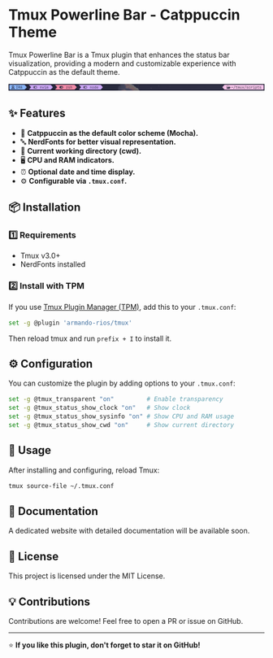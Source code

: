# Tmux Powerline Bar - Catppuccin Theme

Tmux Powerline Bar is a Tmux plugin that enhances the status bar visualization, providing a modern and customizable experience with Catppuccin as the default theme.

![Tmux Powerline Bar Preview](assets/screenshot.png)

## ✨ Features
- 🎨 **Catppuccin as the default color scheme (Mocha).**
- 🔤 **NerdFonts for better visual representation.**
- 📂 **Current working directory (cwd).**
- 🖥 **CPU and RAM indicators.**
- ⏰ **Optional date and time display.**
- ⚙️ **Configurable via `.tmux.conf`.**

## 📦 Installation
### 1️⃣ Requirements
- Tmux v3.0+
- NerdFonts installed

### 2️⃣ Install with TPM
If you use [Tmux Plugin Manager (TPM)](https://github.com/tmux-plugins/tpm), add this to your `.tmux.conf`:

```bash
set -g @plugin 'armando-rios/tmux'
```

Then reload tmux and run `prefix + I` to install it.

## ⚙️ Configuration
You can customize the plugin by adding options to your `.tmux.conf`:

```bash
set -g @tmux_transparent "on"         # Enable transparency
set -g @tmux_status_show_clock "on"   # Show clock
set -g @tmux_status_show_sysinfo "on" # Show CPU and RAM usage
set -g @tmux_status_show_cwd "on"     # Show current directory
```

## 🚀 Usage
After installing and configuring, reload Tmux:

```bash
tmux source-file ~/.tmux.conf
```

## 📖 Documentation
A dedicated website with detailed documentation will be available soon.

## 📝 License
This project is licensed under the MIT License.

## 💡 Contributions
Contributions are welcome! Feel free to open a PR or issue on GitHub.

---

⭐ **If you like this plugin, don't forget to star it on GitHub!**

